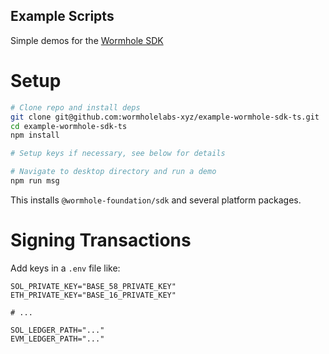 Example Scripts 
---------------

Simple demos for the [Wormhole SDK](https://github.com/wormhole-foundation/wormhole-sdk-ts)

# Setup

```sh
# Clone repo and install deps 
git clone git@github.com:wormholelabs-xyz/example-wormhole-sdk-ts.git
cd example-wormhole-sdk-ts
npm install

# Setup keys if necessary, see below for details

# Navigate to desktop directory and run a demo
npm run msg
```

This installs `@wormhole-foundation/sdk` and several platform packages.

# Signing Transactions

Add keys in a `.env` file like:

```
SOL_PRIVATE_KEY="BASE_58_PRIVATE_KEY"
ETH_PRIVATE_KEY="BASE_16_PRIVATE_KEY"

# ...

SOL_LEDGER_PATH="..."
EVM_LEDGER_PATH="..."
```
